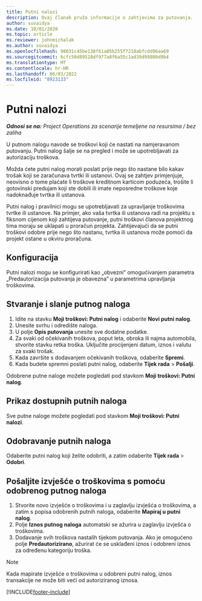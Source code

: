 ```yaml
---
title: Putni nalozi
description: Ovaj članak pruža informacije o zahtjevima za putovanja.
author: suvaidya
ms.date: 10/01/2020
ms.topic: article
ms.reviewer: johnmichalak
ms.author: suvaidya
ms.openlocfilehash: 98031c45be138f61a05b255f7218abfcdd96aa69
ms.sourcegitcommit: 6cfc50d89528df977a8f6a55c1ad39d99800d9b4
ms.translationtype: MT
ms.contentlocale: hr-HR
ms.lasthandoff: 06/03/2022
ms.locfileid: "8923133"
---
```

# <a name="travel-requisitions"></a>Putni nalozi

_**Odnosi se na:** Project Operations za scenarije temeljene na resursima / bez zaliha_

U putnom nalogu navode se troškovi koji će nastati na namjeravanom putovanju. Putni nalog šalje se na pregled i može se upotrebljavati za autorizaciju troškova.

Možda ćete putni nalog morati poslati prije nego što nastane bilo kakav trošak koji se zaračunava tvrtki ili ustanovi. Ovaj se zahtjev primjenjuje, neovisno o tome plaćate li troškove kreditnom karticom poduzeća, trošite li gotovinski predujam koji ste dobili ili imate neposredne troškove koje nadoknađuje tvrtka ili ustanova.

Putni nalog i pravilnici mogu se upotrebljavati za upravljanje troškovima tvrtke ili ustanove. Na primjer, ako vaša tvrtka ili ustanova radi na projektu s fiksnom cijenom koji zahtijeva putovanje, putni troškovi članova projektnog tima moraju se uklapati u proračun projekta. Zahtijevajući da se putni troškovi odobre prije nego što nastanu, tvrtka ili ustanova može pomoći da projekt ostane u okviru proračuna.

## <a name="configuration"></a>Konfiguracija 

Putni nalozi mogu se konfigurirati kao „obvezni” omogućivanjem parametra „Predautorizacija putovanja je obavezna” u parametrima upravljanja troškovima. 

## <a name="create-and-submit-a-travel-requisition"></a>Stvaranje i slanje putnog naloga

1. Idite na stavku **Moji troškovi: Putni nalog** i odaberite **Novi putni nalog**.
2. Unesite svrhu i odredište naloga.
3. U polje **Opis putovanja** unesite sve dodatne podatke. 
4. Za svaki od očekivanih troškova, poput leta, obroka ili najma automobila, stvorite stavku retka troška. Uključite procijenjeni datum, iznos i valutu za svaki trošak. 
5. Kada završite s dodavanjem očekivanih troškova, odaberite **Spremi**.
6. Kada budete spremni poslati putni nalog, odaberite **Tijek rada** > **Pošalji**.

Odobrene putne naloge možete pogledati pod stavkom **Moji troškovi: Putni nalog**. 

## <a name="view-available-travel-requisitions"></a>Prikaz dostupnih putnih naloga

Sve putne naloge možete pogledati pod stavkom **Moji troškovi: Putni nalozi**.

## <a name="approve-travel-requisitions"></a>Odobravanje putnih naloga

Odaberite putni nalog koji želite odobriti, a zatim odaberite **Tijek rada** > **Odobri**.  

## <a name="submit-an-expense-report-using-your-approved-travel-requisition"></a>Pošaljite izvješće o troškovima s pomoću odobrenog putnog naloga

1. Stvorite novo izvješće o troškovima i u zaglavlju izvješća o troškovima, a zatim s popisa odobrenih putnih naloga, odaberite **Mapiraj u putni nalog**.
2. Polje **Iznos putnog naloga** automatski se ažurira u zaglavlju izvješća o troškovima.
3. Dodavanje svih troškova nastalih tijekom putovanja. Ako je omogućeno polje **Predautorizirano**, ažurirat će se usklađeni iznos i odobreni iznos za određenu kategoriju troška.

> [!NOTE]
> Kada mapirate izvješće o troškovima u odobreni putni nalog, iznos transakcije ne može biti veći od autoriziranog iznosa. 


[!INCLUDE[footer-include](../includes/footer-banner.md)]